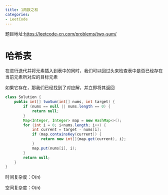 ```yaml
---
title: 1两数之和
categories: 
- LeetCode
---
```


题目地址:https://leetcode-cn.com/problems/two-sum/

# 哈希表

在进行迭代并将元素插入到表中的同时，我们可以回过头来检查表中是否已经存在当前元素所对应的目标元素

如果它存在，那我们已经找到了对应解，并立即将其返回

```java
class Solution {
    public int[] twoSum(int[] nums, int target) {
        if (nums == null || nums.length == 0) {
            return null;
        }
        Map<Integer, Integer> map = new HashMap<>();
        for (int i = 0; i<nums.length; i++) {
            int current = target - nums[i];
            if (map.containsKey(current)) {
                return new int[]{map.get(current), i};
            }
            map.put(nums[i], i);
        }
        return null;
    }
}
```

时间复杂度：O(n)

空间复杂度：O(n)